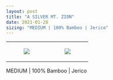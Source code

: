 ```yaml
---
layout: post
title: "A SILVER MT. ZION"
date: 2021-01-28
sizing: "MEDIUM | 100% Bamboo | Jerico"
---
```




<table style="width:100%;"><tr><td style="vertical-align:top;">
      <figure class="tmblr-full" data-orig-height="2048" data-orig-width="1365" data-orig-src="https://concertshirts.netlify.app/shirts/0375/0375-01.jpg"><img src="https://64.media.tumblr.com/62017692c88e01f341d9e322af21b361/a53ef2f71d8aebd8-c3/s540x810/ed799c4f256f011483a66c819179656ee6c2a195.jpg" data-orig-height="2048" data-orig-width="1365" data-orig-src="https://concertshirts.netlify.app/shirts/0375/0375-01.jpg"/></figure></td>
    <td style="vertical-align:top;">
      <figure class="tmblr-full" data-orig-height="2048" data-orig-width="1365" data-orig-src="https://concertshirts.netlify.app/shirts/0375/0375-02.jpg"><img src="https://64.media.tumblr.com/420feb61ebd2205294eb24ce3404dc75/a53ef2f71d8aebd8-e7/s540x810/844370d472ada0bd7d0b5826bb4a99bb7b21618d.jpg" data-orig-height="2048" data-orig-width="1365" data-orig-src="https://concertshirts.netlify.app/shirts/0375/0375-02.jpg"/></figure></td>
  </tr></table><p>
  MEDIUM | 100% Bamboo | Jerico
</p>
